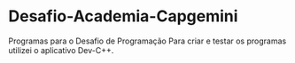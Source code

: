 # Desafio-Academia-Capgemini
Programas para o Desafio de Programação 
Para criar e testar os programas utilizei o aplicativo Dev-C++.
